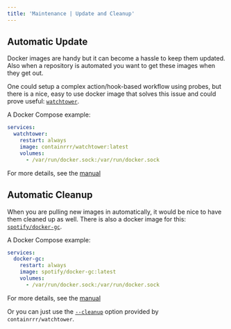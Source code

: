 ```yaml
---
title: 'Maintenance | Update and Cleanup'
---
```


## Automatic Update

Docker images are handy but it can become a hassle to keep them updated. Also when a repository is automated you want to get these images when they get out.

One could setup a complex action/hook-based workflow using probes, but there is a nice, easy to use docker image that solves this issue and could prove useful: [`watchtower`](https://hub.docker.com/r/containrrr/watchtower).

A Docker Compose example:

```yaml
services:
  watchtower:
    restart: always
    image: containrrr/watchtower:latest
    volumes:
      - /var/run/docker.sock:/var/run/docker.sock
```

For more details, see the [manual](https://containrrr.github.io/watchtower/)

## Automatic Cleanup

When you are pulling new images in automatically, it would be nice to have them cleaned up as well. There is also a docker image for this: [`spotify/docker-gc`](https://hub.docker.com/r/spotify/docker-gc/).

A Docker Compose example:

```yaml
services:
  docker-gc:
    restart: always
    image: spotify/docker-gc:latest
    volumes:
      - /var/run/docker.sock:/var/run/docker.sock
```

For more details, see the [manual](https://github.com/spotify/docker-gc/blob/master/README.md)

Or you can just use the [`--cleanup`](https://containrrr.github.io/watchtower/arguments/#cleanup) option provided by `containrrr/watchtower`.
